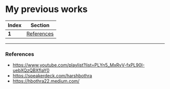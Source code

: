 # My previous works

Index | Section
--- | ---
**1** | [References](#References)
___

### References
- https://www.youtube.com/playlist?list=PLYn5_MxRvV-fxPL90I-uebXQzQBXfIaY0
- https://speakerdeck.com/harshbothra
- https://hbothra22.medium.com/
